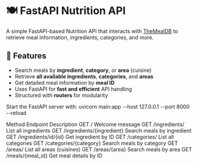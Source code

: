 # 🍽️ FastAPI Nutrition API

A simple FastAPI-based Nutrition API that interacts with [TheMealDB](https://www.themealdb.com/) to retrieve meal information, ingredients, categories, and more.

## 🚀 Features
- Search meals by **ingredient**, **category**, or **area** (cuisine)
- Retrieve **all available ingredients**, **categories**, and **areas**
- Get detailed meal information by **meal ID**
- Uses FastAPI for **fast and efficient** API handling
- Structured with **routers** for modularity


Start the FastAPI server with:
uvicorn main:app --host 127.0.0.1 --port 8000 --reload



Method	Endpoint	Description
GET	/	Welcome message
GET	/ingredients/	List all ingredients
GET	/ingredients/{ingredient}	Search meals by ingredient
GET	/ingredients/id/{id}	Get ingredient by ID
GET	/categories/	List all categories
GET	/categories/{category}	Search meals by category
GET	/areas/	List all areas (cuisines)
GET	/areas/{area}	Search meals by area
GET	/meals/{meal_id}	Get meal details by ID
